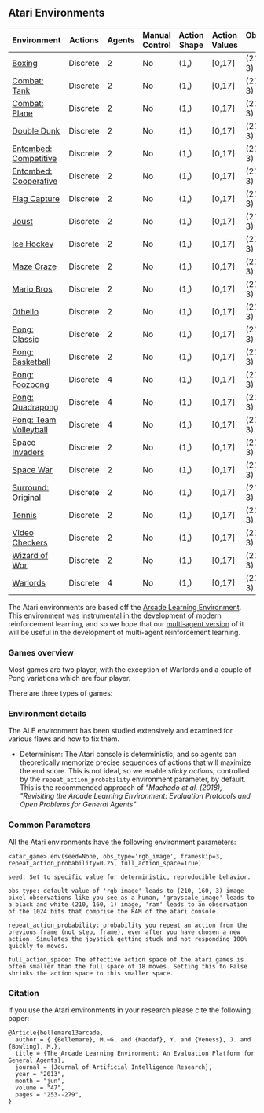 ## Atari Environments

| Environment | Actions | Agents  | Manual Control | Action Shape | Action Values | Observation Shape | Observation Values |
|--------------|---------|---------|----------------|--------------|---------------|-------------------|--------------------|
| [Boxing](atari/boxing.md)   | Discrete  | 2 | No      | (1,)    | [0,17]         | (210, 160, 3)         | (0,255)            |
| [Combat: Tank](atari/combat_tank.md)   | Discrete  | 2 | No      | (1,)    | [0,17]         | (210, 160, 3)         | (0,255)            |
| [Combat: Plane](atari/combat_plane.md)   | Discrete  | 2 | No      | (1,)    | [0,17]         | (210, 160, 3)         | (0,255)            |
| [Double Dunk](atari/double_dunk.md)   | Discrete  | 2 | No      | (1,)    | [0,17]         | (210, 160, 3)         | (0,255)            |
| [Entombed: Competitive](atari/entombed_competitive.md)   | Discrete  | 2 | No      | (1,)    | [0,17]         | (210, 160, 3)         | (0,255)            |
| [Entombed: Cooperative](atari/entombed_cooperative.md)   | Discrete  | 2 | No      | (1,)    | [0,17]         | (210, 160, 3)         | (0,255)            |
| [Flag Capture](atari/flag_capture.md)   | Discrete  | 2 | No      | (1,)    | [0,17]         | (210, 160, 3)         | (0,255)            |
| [Joust](atari/joust.md)   | Discrete  | 2 | No      | (1,)    | [0,17]         | (210, 160, 3)         | (0,255)            |
| [Ice Hockey](atari/ice_hockey.md)   | Discrete  | 2 | No      | (1,)    | [0,17]         | (210, 160, 3)         | (0,255)            |
| [Maze Craze](atari/maze_craze.md)   | Discrete  | 2 | No      | (1,)    | [0,17]         | (210, 160, 3)         | (0,255)            |
| [Mario Bros](atari/mario_bros.md)   | Discrete  | 2 | No      | (1,)    | [0,17]         | (210, 160, 3)         | (0,255)            |
| [Othello](atari/othello.md)   | Discrete  | 2 | No      | (1,)    | [0,17]         | (210, 160, 3)         | (0,255)            |
| [Pong: Classic](atari/pong_classic.md)   | Discrete  | 2 | No      | (1,)    | [0,17]         | (210, 160, 3)         | (0,255)            |
| [Pong: Basketball](atari/pong_basketball.md)   | Discrete  | 2 | No      | (1,)    | [0,17]         | (210, 160, 3)         | (0,255)            |
| [Pong: Foozpong](atari/pong_foozpong.md)   | Discrete  | 4 | No      | (1,)    | [0,17]         | (210, 160, 3)         | (0,255)            |
| [Pong: Quadrapong](atari/pong_quadrapong.md)   | Discrete  | 4 | No      | (1,)    | [0,17]         | (210, 160, 3)         | (0,255)            |
| [Pong: Team Volleyball](atari/pong_volleyball.md)   | Discrete  | 4 | No      | (1,)    | [0,17]         | (210, 160, 3)         | (0,255)            |
| [Space Invaders](atari/space_invaders.md)   | Discrete  | 2 | No      | (1,)    | [0,17]         | (210, 160, 3)         | (0,255)            |
| [Space War](atari/space_war.md)   | Discrete  | 2 | No      | (1,)    | [0,17]         | (210, 160, 3)         | (0,255)            |
| [Surround: Original](atari/surround.md)   | Discrete  | 2 | No      | (1,)    | [0,17]         | (210, 160, 3)         | (0,255)            |
| [Tennis](atari/tennis.md)   | Discrete  | 2 | No      | (1,)    | [0,17]         | (210, 160, 3)         | (0,255)            |
| [Video Checkers](atari/video_checkers.md)   | Discrete  | 2 | No      | (1,)    | [0,17]         | (210, 160, 3)         | (0,255)            |
| [Wizard of Wor](atari/wizard_of_wor.md)   | Discrete  | 2 | No      | (1,)    | [0,17]         | (210, 160, 3)         | (0,255)            |
| [Warlords](atari/warlords.md)   | Discrete  | 4 | No      | (1,)    | [0,17]         | (210, 160, 3)         | (0,255)            |


The Atari environments are based off the [Arcade Learning Environment](https://github.com/mgbellemare/Arcade-Learning-Environment). This environment was instrumental in the development of modern reinforcement learning, and so we hope that our [multi-agent version](https://github.com/PettingZoo-Team/Multi-Agent-ALE) of it will be useful in the development of multi-agent reinforcement learning.

### Games overview

Most games are two player, with the exception of Warlords and a couple of Pong variations which are four player.

There are three types of games:

### Environment details

The ALE environment has been studied extensively and examined for various flaws and how to fix them.  

* Determinism: The Atari console is deterministic, and so agents can theoretically memorize precise sequences of actions that will maximize the end score. This is not ideal, so we enable *sticky actions*, controlled by the `repeat_action_probability` environment parameter, by default. This is the recommended approach of  *"Machado et al. (2018), "Revisiting the Arcade Learning Environment: Evaluation Protocols and Open Problems for General Agents"*


### Common Parameters

All the Atari environments have the following environment parameters:

```
<atar_game>.env(seed=None, obs_type='rgb_image', frameskip=3, repeat_action_probability=0.25, full_action_space=True)
```

```
seed: Set to specific value for deterministic, reproducible behavior.

obs_type: default value of 'rgb_image' leads to (210, 160, 3) image pixel observations like you see as a human, 'grayscale_image' leads to a black and white (210, 160, 1) image, 'ram' leads to an observation of the 1024 bits that comprise the RAM of the atari console.

repeat_action_probability: probability you repeat an action from the previous frame (not step, frame), even after you have chosen a new action. Simulates the joystick getting stuck and not responding 100% quickly to moves.

full_action_space: The effective action space of the atari games is often smaller than the full space of 18 moves. Setting this to False shrinks the action space to this smaller space.
```

### Citation

If you use the Atari environments in your research please cite the following paper:

```
@Article{bellemare13arcade,
  author = { {Bellemare}, M.~G. and {Naddaf}, Y. and {Veness}, J. and {Bowling}, M.},
  title = {The Arcade Learning Environment: An Evaluation Platform for General Agents},
  journal = {Journal of Artificial Intelligence Research},
  year = "2013",
  month = "jun",
  volume = "47",
  pages = "253--279",
}
```
